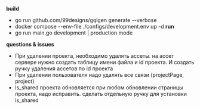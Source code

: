 <b>build</b> 
- go run github.com/99designs/gqlgen generate --verbose
- docker compose --env-file ./configs/development.env up -d
<b>run</b>
- go run main.go development | production mode

<b>questions & issues</b>
- При удалении проекта, необходимо удалять ассеты. на ассет сервере нужно создать таблицу имени файла и id проекта.
  И создать ручку удаления ассетов по id проекта
- При удалении пользователя надо удалять все связи (projectPage, project)
- is_shared проекта обновляется при любом обновлении страницы проекта, надо исправить. сделать отдельную ручку для
  установки is_shared